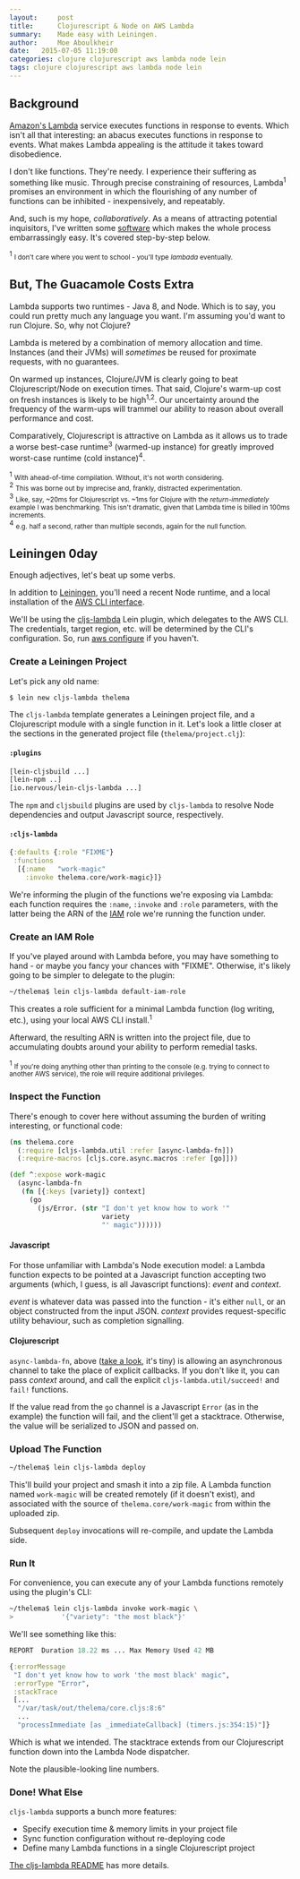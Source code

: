 ```yaml
---
layout:     post
title:      Clojurescript & Node on AWS Lambda
summary:    Made easy with Leiningen.
author:     Moe Aboulkheir
date:   2015-07-05 11:19:00
categories: clojure clojurescript aws lambda node lein
tags: clojure clojurescript aws lambda node lein
---
```


## Background

[Amazon's Lambda](http://aws.amazon.com/documentation/lambda/) service executes
functions in response to events.  Which isn't all that interesting: an abacus
executes functions in response to events.  What makes Lambda appealing is the
attitude it takes toward disobedience.

I don't like functions.  They're needy.  I experience their suffering as
something like music.  Through precise constraining of resources,
Lambda<sup>1</sup> promises an environment in which the flourishing of any
number of functions can be inhibited - inexpensively, and repeatably.

And, such is my hope, _collaboratively_.  As a means of attracting potential
inquisitors, I've written some
[software](https://github.com/nervous-systems/cljs-lambda) which makes the whole
process embarrassingly easy.  It's covered step-by-step below.

<div class="footnote"><sup>1</sup> <small>I don't care where you went to school
- you'll type <i>lambada</i> eventually. </small>
</div>

## But, The Guacamole Costs Extra

Lambda supports two runtimes - Java 8, and Node.  Which is to say, you could run
pretty much any language you want.  I'm assuming you'd want to run Clojure.  So,
why not Clojure?

Lambda is metered by a combination of memory allocation and time.  Instances
(and their JVMs) will _sometimes_ be reused for proximate requests, with no
guarantees.

On warmed up instances, Clojure/JVM is clearly going to beat Clojurescript/Node
on execution times.  That said, Clojure's warm-up cost on fresh instances is
likely to be high<sup>1,2</sup>.  Our uncertainty around the frequency of the
warm-ups will trammel our ability to reason about overall performance and cost.

Comparatively, Clojurescript is attractive on Lambda as it allows us to trade a
worse best-case runtime<sup>3</sup> (warmed-up instance) for greatly improved worst-case
runtime (cold instance)<sup>4</sup>.

<div class="footnote">
<sup>1</sup> <small>With ahead-of-time compilation.  Without,
it's not worth considering.</small>
<br />
<sup>2</sup> <small>This was borne out by imprecise and,
frankly, distracted experimentation.</small><br />
<sup>3</sup> <small>Like, say, ~20ms for Clojurescript vs. ~1ms for Clojure with the <i>return-immediately</i> example I was benchmarking.  This isn't dramatic, given that Lambda time is billed in 100ms increments.</small><br />
<sup>4</sup> <small>e.g. half a second, rather than multiple seconds, again for the null function.</small>
</div>

## Leiningen 0day

Enough adjectives, let's beat up some verbs.

In addition to [Leiningen](http://leiningen.org/), you'll need a recent Node
runtime, and a local installation of the [AWS CLI
interface](https://github.com/aws/aws-cli).

We'll be using the [cljs-lambda](https://github.com/nervous-systems/cljs-lambda)
Lein plugin, which delegates to the AWS CLI.  The credentials, target region,
etc. will be determined by the CLI's configuration.  So, run [aws
configure](http://docs.aws.amazon.com/cli/latest/userguide/cli-chap-getting-started.html)
if you haven't.

### Create a  Leiningen Project

Let's pick any old name:

```sh
$ lein new cljs-lambda thelema
```

The `cljs-lambda` template generates a Leiningen project file, and a
Clojurescript module with a single function in it.  Let's look a little closer
at the sections in the generated project file (`thelema/project.clj`):

#### `:plugins`

```clojure
[lein-cljsbuild ...]
[lein-npm ..]
[io.nervous/lein-cljs-lambda ...]
```

The `npm` and `cljsbuild` plugins are used by `cljs-lambda` to resolve Node
dependencies and output Javascript source, respectively.

#### `:cljs-lambda`
```clojure
{:defaults {:role "FIXME"}
 :functions
  [{:name   "work-magic"
    :invoke thelema.core/work-magic}]}
```

We're informing the plugin of the functions we're exposing via Lambda: each
function requires the `:name`, `:invoke` and `:role` parameters, with the latter
being the ARN of the [ IAM](http://aws.amazon.com/iam/) role we're running the
function under.

### Create an IAM Role

If you've played around with Lambda before, you may have something to hand - or
maybe you fancy your chances with "FIXME".  Otherwise, it's likely going to be
simpler to delegate to the plugin:

```sh
~/thelema$ lein cljs-lambda default-iam-role
```

This creates a role sufficient for a minimal Lambda function (log writing,
etc.), using your local AWS CLI install.<sup>1</sup>

Afterward, the resulting ARN is written into the project file, due to
 accumulating doubts around your ability to perform remedial tasks.

<div class="footnote">
<sup>1</sup> <small>If you're doing anything other than
printing to the console (e.g. trying to connect to another AWS service), the
role will require additional privileges.</small>
</div>

### Inspect the Function

There's enough to cover here without assuming the burden of writing interesting,
or functional code:

```clojure
(ns thelema.core
  (:require [cljs-lambda.util :refer [async-lambda-fn]])
  (:require-macros [cljs.core.async.macros :refer [go]]))

(def ^:expose work-magic
  (async-lambda-fn
   (fn [{:keys [variety]} context]
     (go
       (js/Error. (str "I don't yet know how to work '"
                       variety
                       "' magic"))))))
```

#### Javascript

For those unfamiliar with Lambda's Node execution model: a Lambda function
expects to be pointed at a Javascript function accepting two arguments (which, I
guess, is all Javascript functions): _event_ and _context_.

_event_ is whatever data was passed into the function - it's either `null`, or
an object constructed from the input JSON.  _context_ provides request-specific
utility behaviour, such as completion signalling.

#### Clojurescript

`async-lambda-fn`, above ([take a
look](https://github.com/nervous-systems/cljs-lambda/blob/5ed2f05ec53497fa4352523fe9e6e04a7b53a207/cljs-lambda/src/cljs_lambda/util.cljs#L34),
it's tiny) is allowing an asynchronous channel to take the place of explicit
callbacks.  If you don't like it, you can pass _context_ around, and call the
explicit `cljs-lambda.util/succeed!` and `fail!` functions.

If the value read from the `go` channel is a Javascript `Error` (as in the
example) the function will fail, and the client'll get a stacktrace.  Otherwise,
the value will be serialized to JSON and passed on.

### Upload The Function

```sh
~/thelema$ lein cljs-lambda deploy
```

This'll build your project and smash it into a zip file. A Lambda function
named `work-magic` will be created remotely (if it doesn't exist), and
associated with the source of `thelema.core/work-magic` from within the uploaded
zip.

Subsequent `deploy` invocations will re-compile, and update the Lambda side.

### Run It

For convenience, you can execute any of your Lambda functions remotely using the
plugin's CLI:

```sh
~/thelema$ lein cljs-lambda invoke work-magic \
>            '{"variety": "the most black"}'
```

We'll see something like this:

```clojure
REPORT  Duration 18.22 ms ... Max Memory Used 42 MB

{:errorMessage
 "I don't yet know how to work 'the most black' magic",
 :errorType "Error",
 :stackTrace
 [...
  "/var/task/out/thelema/core.cljs:8:6"
  ...
  "processImmediate [as _immediateCallback] (timers.js:354:15)"]}
```

Which is what we intended.  The stacktrace extends from our Clojurescript
function down into the Lambda Node dispatcher.

Note the plausible-looking line numbers.

### Done! What Else

`cljs-lambda` supports a bunch more features:

 - Specify execution time & memory limits in your project file
 - Sync function configuration without re-deploying code
 - Define many Lambda functions in a single Clojurescript project

[The cljs-lambda README](https://github.com/nervous-systems/cljs-lambda) has
more details.

